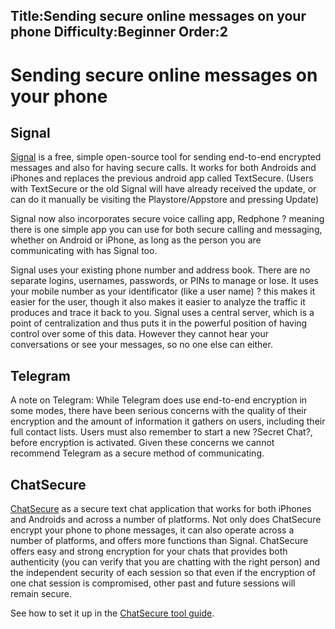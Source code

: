 Title:Sending secure online messages on your phone
Difficulty:Beginner
Order:2
---
# Sending secure online messages on your phone

## Signal

[Signal](https://play.google.com/store/apps/details?id=org.thoughtcrime.securesms) is a free, simple open-source tool for sending end-to-end encrypted messages and also for having secure calls.  It works for both Androids and iPhones and replaces the previous android app called TextSecure. (Users with TextSecure or the old Signal will have already received the update, or can do it manually be visiting the Playstore/Appstore and pressing Update)

Signal now also incorporates secure voice calling app, Redphone ? meaning there is one simple app you can use for both secure calling and messaging, whether on Android or iPhone, as long as the person you are communicating with has Signal too.

Signal uses your existing phone number and address book. There are no separate logins, usernames, passwords, or PINs to manage or lose. It uses your mobile number as your identificator (like a user name) ? this makes it easier for the user, though it also makes it easier to analyze the traffic it produces and trace it back to you. Signal uses a central server, which is a point of centralization and thus puts it in the powerful position of having control over some of this data. However they cannot hear your conversations or see your messages, so no one else can either.

## Telegram

A note on Telegram: While Telegram does use end-to-end encryption in some modes, there have been serious concerns with the quality of their encryption and the amount of information it gathers on users, including their full contact lists. Users must also remember to start a new ?Secret Chat?, before encryption is activated. Given these concerns we cannot recommend Telegram as a secure method of communicating.

## ChatSecure

[ChatSecure](https://chatsecure.org/) as a secure text chat application that works for both iPhones and Androids and across a number of platforms. Not only does ChatSecure encrypt your phone to phone messages, it can also operate across a number of platforms, and offers more functions than Signal. ChatSecure offers easy and strong encryption for your chats that provides both authenticity (you can verify that you are chatting with the right person) and the independent security of each session so that even if the encryption of one chat session is compromised, other past and future sessions will remain secure.

See how to set it up in the [ChatSecure tool guide](umbrella://lesson/chatsecure).